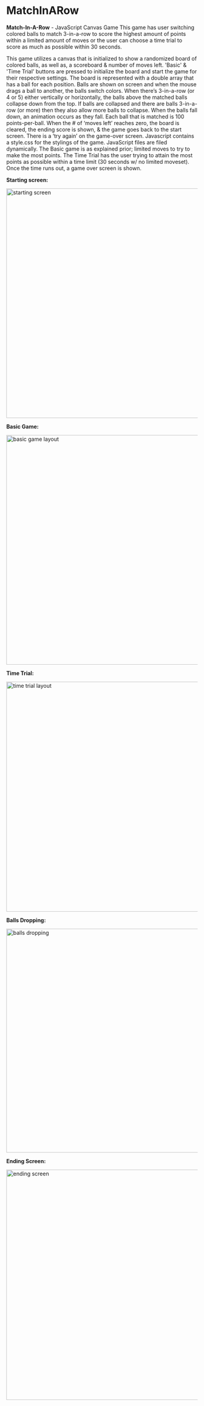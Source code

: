 # MatchInARow
**Match-In-A-Row** - JavaScript Canvas Game  This game has user switching colored balls to match 3-in-a-row to score the highest amount of points within a limited amount of moves or the user can choose a time trial to score as much as possible within 30 seconds.

This game utilizes a canvas that is initialized to show a randomized board of colored balls, as well as, a scoreboard & number of moves left.  'Basic' & 'Time Trial' buttons are pressed to initialize the board and start the game for their respective settings.  The board is represented with a double array that has a ball for each position.  Balls are shown on screen and when the mouse drags a ball to another, the balls switch colors.  When there’s 3-in-a-row (or 4 or 5) either vertically or horizontally, the balls above the matched balls collapse down from the top.  If balls are collapsed and there are balls 3-in-a-row (or more) then they also allow more balls to collapse.  When the balls fall down, an animation occurs as they fall.  Each ball that is matched is 100 points-per-ball.  When the # of ‘moves left’ reaches zero, the board is cleared, the ending score is shown, & the game goes back to the start screen.  There is a ‘try again’ on the game-over screen.  Javascript contains a style.css for the stylings of the game.  JavaScript files are filed dynamically.  The Basic game is as explained prior; limited moves to try to make the most points.  The Time Trial has the user trying to attain the most points as possible within a time limit (30 seconds w/ no limited moveset).  Once the time runs out, a game over screen is shown.

**Starting screen:**

<img width="605" alt="starting screen" src="https://user-images.githubusercontent.com/18220743/44701234-9b029000-aa42-11e8-8f42-6b87eebef0f6.png">


**Basic Game:**

<img width="605" alt="basic game layout" src="https://user-images.githubusercontent.com/18220743/44701281-cb4a2e80-aa42-11e8-9458-e8a830570ed6.png">


**Time Trial:**

<img width="606" alt="time trial layout" src="https://user-images.githubusercontent.com/18220743/44701293-dd2bd180-aa42-11e8-851a-dc8f92e3f257.png">

**Balls Dropping:**

<img width="590" alt="balls dropping" src="https://user-images.githubusercontent.com/18220743/44701312-e9b02a00-aa42-11e8-9d66-01f0de5587af.png">

**Ending Screen:**

<img width="607" alt="ending screen" src="https://user-images.githubusercontent.com/18220743/44701318-f3399200-aa42-11e8-882d-ebcc2f9d066e.png">


